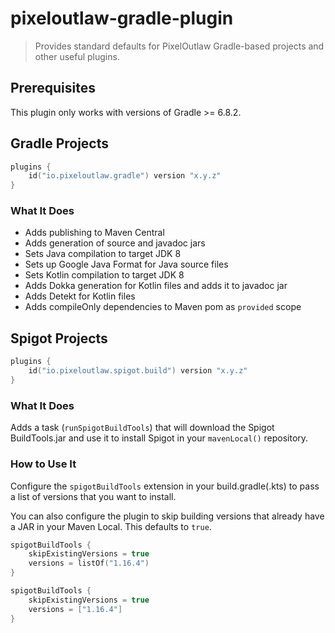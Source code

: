 # pixeloutlaw-gradle-plugin

> Provides standard defaults for PixelOutlaw Gradle-based projects and other useful plugins.

## Prerequisites

This plugin only works with versions of Gradle >= 6.8.2.

## Gradle Projects

```kotlin
plugins {
    id("io.pixeloutlaw.gradle") version "x.y.z"
}
```

### What It Does

* Adds publishing to Maven Central
* Adds generation of source and javadoc jars
* Sets Java compilation to target JDK 8
* Sets up Google Java Format for Java source files
* Sets Kotlin compilation to target JDK 8
* Adds Dokka generation for Kotlin files and adds it to javadoc jar
* Adds Detekt for Kotlin files
* Adds compileOnly dependencies to Maven pom as `provided` scope

## Spigot Projects

```kotlin
plugins {
    id("io.pixeloutlaw.spigot.build") version "x.y.z"
}
```

### What It Does

Adds a task (`runSpigotBuildTools`) that will download the Spigot BuildTools.jar and use it to install
Spigot in your `mavenLocal()` repository.

### How to Use It

Configure the `spigotBuildTools` extension in your build.gradle(.kts) to pass a list of versions that you
want to install.

You can also configure the plugin to skip building versions that already have a JAR in your Maven Local. This defaults
to `true`.

```kotlin
spigotBuildTools {
    skipExistingVersions = true
    versions = listOf("1.16.4")
}
```
```groovy
spigotBuildTools {
    skipExistingVersions = true
    versions = ["1.16.4"]
}
```
